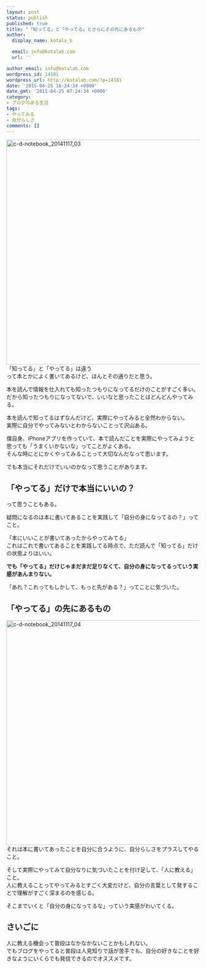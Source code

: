 ```yaml
---
layout: post
status: publish
published: true
title: "「知ってる」と「やってる」とさらにその先にあるもの"
author:
  display_name: kotala_b

  email: info@kotalab.com
  url: ''

author_email: info@kotalab.com
wordpress_id: 14181
wordpress_url: http://kotalab.com/?p=14181
date: '2015-04-25 16:24:34 +0900'
date_gmt: '2015-04-25 07:24:34 +0900'
category:
- ブログのある生活
tags:
- やってみる
- 自分らしさ
comments: []
---
```

<p><img src="http://kotalab.com/wp-content/uploads/c-d-notebook_20141117_03-780x585.jpg" alt="c-d-notebook_20141117_03" width="780" height="585" class="aligncenter size-large wp-image-13599" /><br />
<span class="b">「知ってる」と「やってる」は違う</span><br />
って本とかによく書いてあるけど、ほんとその通りだと思う。</p>
<p>本を読んで情報を仕入れても知ったつもりになってるだけのことがすごく多い。<br />
だから知ったつもりになってないで、いいなと思ったことはどんどんやってみる。</p>
<p>本を読んで知ってるはずなんだけど、実際にやってみると全然わからない。<br />
実際に自分でやってみないとわからないことって沢山ある。</p>
<p>僕自身、iPhoneアプリを作っていて、本で読んだことを実際にやってみようと思っても「うまくいかないな」ってことがよくある。<br />
そんな時にとにかくやってみることって大切なんだなって思います。</p>
<p>でも本当にそれだけでいいのかなって思うことがあります。<br />
<!--more--></p>
<h2>「やってる」だけで本当にいいの？</h2>
<p>って思うこともある。</p>
<p>疑問になるのは本に書いてあることを実践して「自分の身になってるの？」ってこと。</p>
<p>「本にいいことが書いてあったからやってみてる」<br />
これはこれで書いてあることを実践してる時点で、ただ読んで「知ってる」だけの状態よりはいい。</p>
<p><strong>でも「やってる」だけじゃまだまだ足りなくて、自分の身になってるっていう実感があんまりない。</strong></p>
<p>「あれ？これってもしかして、もっと先がある？」ってことに気づいた。</p>
<h2>「やってる」の先にあるもの</h2>
<p><img src="http://kotalab.com/wp-content/uploads/c-d-notebook_20141117_04-780x585.jpg" alt="c-d-notebook_20141117_04" width="780" height="585" class="aligncenter size-large wp-image-13597" /><br />
それは本に書いてあったことを自分に合うように、自分らしさをプラスしてやること。</p>
<p>そして実際にやってみて自分なりに気づいたことを付け足して、「人に教える」こと。<br />
人に教えることってやってみるとすごく大変だけど、自分の言葉として発することで理解がすごく深まるのを感じる。</p>
<p>そこまでいくと「自分の身になってるな」っていう実感がわいてくる。</p>
<h2>さいごに</h2>
<p>人に教える機会って普段はなかなかないことかもしれない。<br />
でもブログをやってると普段は人見知りで話が苦手でも、自分の好きなことを好きなようにいくらでも発信できるのでオススメです。</p>
